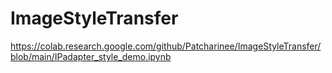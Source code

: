 # ImageStyleTransfer

https://colab.research.google.com/github/Patcharinee/ImageStyleTransfer/blob/main/IPadapter_style_demo.ipynb
